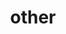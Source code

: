 ---
layout: page
title: other
nav: true
nav_order: 3
dropdown: true
children: 
    - title: publications
      permalink: /publications/
    - title: divider
    - title: projects
      permalink: /projects/
---